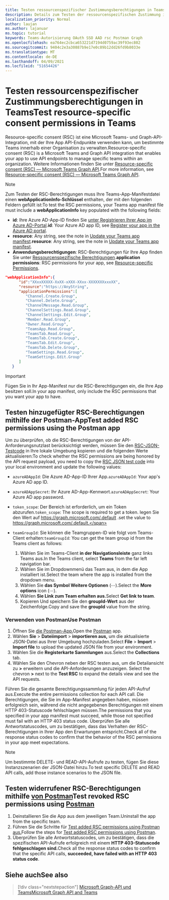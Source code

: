 ```yaml
---
title: Testen ressourcenspezifischer Zustimmungsberechtigungen in Teams
description: Details zum Testen der ressourcenspezifischen Zustimmung in Teams mithilfe von Postman
localization_priority: Normal
author: laujan
ms.author: lajanuar
ms.topic: tutorial
keywords: Teams-Autorisierung OAuth SSO AAD rsc Postman Graph
ms.openlocfilehash: ea764ec2cbca653221d7194d0759ac39f93ec802
ms.sourcegitcommit: 9404c2e3a30887b9e17e0c89b12dd26fd9b8033e
ms.translationtype: MT
ms.contentlocale: de-DE
ms.lasthandoff: 04/09/2021
ms.locfileid: "51654426"
---
```

# <a name="test-resource-specific-consent-permissions-in-teams"></a><span data-ttu-id="bcea7-104">Testen ressourcenspezifischer Zustimmungsberechtigungen in Teams</span><span class="sxs-lookup"><span data-stu-id="bcea7-104">Test resource-specific consent permissions in Teams</span></span>

<span data-ttu-id="bcea7-105">Resource-specific consent (RSC) ist eine Microsoft Teams- und Graph-API-Integration, mit der Ihre App API-Endpunkte verwenden kann, um bestimmte Teams innerhalb einer Organisation zu verwalten.</span><span class="sxs-lookup"><span data-stu-id="bcea7-105">Resource-specific consent (RSC) is a Microsoft Teams and Graph API integration that enables your app to use API endpoints to manage specific teams within an organization.</span></span> <span data-ttu-id="bcea7-106">Weitere Informationen finden Sie unter [Resource-specific consent (RSC) — Microsoft Teams Graph API](resource-specific-consent.md).</span><span class="sxs-lookup"><span data-stu-id="bcea7-106">For more information, see [Resource-specific consent (RSC) — Microsoft Teams Graph API](resource-specific-consent.md).</span></span>

> [!NOTE]
> <span data-ttu-id="bcea7-107">Zum Testen der RSC-Berechtigungen muss Ihre Teams-App-Manifestdatei einen **webApplicationInfo-Schlüssel** enthalten, der mit den folgenden Feldern gefüllt ist:</span><span class="sxs-lookup"><span data-stu-id="bcea7-107">To test the RSC permissions, your Teams app manifest file must include a **webApplicationInfo** key populated with the following fields:</span></span>
>
> - <span data-ttu-id="bcea7-108">**id**: Ihre Azure AD-App-ID finden Sie [unter Registrieren Ihrer App im Azure AD-Portal](resource-specific-consent.md#register-your-app-with-microsoft-identity-platform-via-the-azure-ad-portal).</span><span class="sxs-lookup"><span data-stu-id="bcea7-108">**id**: Your Azure AD app ID, see [Register your app in the Azure AD portal](resource-specific-consent.md#register-your-app-with-microsoft-identity-platform-via-the-azure-ad-portal).</span></span>
> - <span data-ttu-id="bcea7-109">**resource**: Any string, see the note in  [Update your Teams app manifest](resource-specific-consent.md#update-your-teams-app-manifest).</span><span class="sxs-lookup"><span data-stu-id="bcea7-109">**resource**: Any string, see the note in  [Update your Teams app manifest](resource-specific-consent.md#update-your-teams-app-manifest).</span></span>
> - <span data-ttu-id="bcea7-110">**Anwendungsberechtigungen**: RSC-Berechtigungen für Ihre App finden Sie unter [Ressourcenspezifische Berechtigungen](resource-specific-consent.md#resource-specific-permissions).</span><span class="sxs-lookup"><span data-stu-id="bcea7-110">**application permissions**: RSC permissions for  your app, see [Resource-specific Permissions](resource-specific-consent.md#resource-specific-permissions).</span></span>

```json
"webApplicationInfo":{
      "id":"XXxxXXXXX-XxXX-xXXX-XXxx-XXXXXXXxxxXX",
      "resource":"https://AnyString",
      "applicationPermissions":[
         "Channel.Create.Group",
         "Channel.Delete.Group",
         "ChannelMessage.Read.Group",
         "ChannelSettings.Read.Group",
         "ChannelSettings.Edit.Group",
         "Member.Read.Group",
         "Owner.Read.Group",
         "TeamsApp.Read.Group",
         "TeamsTab.Read.Group",
         "TeamsTab.Create.Group",
         "TeamsTab.Edit.Group",
         "TeamsTab.Delete.Group",
         "TeamSettings.Read.Group",
         "TeamSettings.Edit.Group"
      ]
   }
```

> [!IMPORTANT]
> <span data-ttu-id="bcea7-111">Fügen Sie in Ihr App-Manifest nur die RSC-Berechtigungen ein, die Ihre App besitzen soll.</span><span class="sxs-lookup"><span data-stu-id="bcea7-111">In your app manifest, only include the RSC permissions that you want your app to have.</span></span>

## <a name="test-added-rsc-permissions-using-the-postman-app"></a><span data-ttu-id="bcea7-112">Testen hinzugefügter RSC-Berechtigungen mithilfe der Postman-App</span><span class="sxs-lookup"><span data-stu-id="bcea7-112">Test added RSC permissions using the Postman app</span></span>

<span data-ttu-id="bcea7-113">Um zu überprüfen, ob die RSC-Berechtigungen von der API-Anforderungsnutzlast berücksichtigt werden, müssen Sie den [RSC-JSON-Testcode](test-rsc-json-file.md) in Ihre lokale Umgebung kopieren und die folgenden Werte aktualisieren:</span><span class="sxs-lookup"><span data-stu-id="bcea7-113">To check whether the RSC permissions are being honored by the API request payload, you need to copy the [RSC JSON test code](test-rsc-json-file.md) into your local environment and update the following values:</span></span>

* <span data-ttu-id="bcea7-114">`azureADAppId`: Die Azure AD-App-ID Ihrer App.</span><span class="sxs-lookup"><span data-stu-id="bcea7-114">`azureADAppId`: Your app's Azure AD app ID.</span></span>
* <span data-ttu-id="bcea7-115">`azureADAppSecret`: Ihr Azure AD-App-Kennwort.</span><span class="sxs-lookup"><span data-stu-id="bcea7-115">`azureADAppSecret`: Your Azure AD app password.</span></span>
* <span data-ttu-id="bcea7-116">`token_scope`: Der Bereich ist erforderlich, um ein Token abzurufen.</span><span class="sxs-lookup"><span data-stu-id="bcea7-116">`token_scope`: The scope is required to get a token.</span></span> <span data-ttu-id="bcea7-117">legen Sie den Wert auf https://graph.microsoft.com/.default .</span><span class="sxs-lookup"><span data-stu-id="bcea7-117">set the value to https://graph.microsoft.com/.default.</span></span>
* <span data-ttu-id="bcea7-118">`teamGroupId`: Sie können die Teamgruppen-ID wie folgt vom Teams-Client erhalten:</span><span class="sxs-lookup"><span data-stu-id="bcea7-118">`teamGroupId`: You can get the team group id from the Teams client as follows:</span></span>

    1. <span data-ttu-id="bcea7-119">Wählen Sie im Teams-Client **in der Navigationsleiste** ganz links Teams aus.</span><span class="sxs-lookup"><span data-stu-id="bcea7-119">In the Teams client, select **Teams** from the far left navigation bar.</span></span>
    2. <span data-ttu-id="bcea7-120">Wählen Sie im Dropdownmenü das Team aus, in dem die App installiert ist.</span><span class="sxs-lookup"><span data-stu-id="bcea7-120">Select the team where the app is installed from the dropdown menu.</span></span>
    3. <span data-ttu-id="bcea7-121">Wählen Sie **das Symbol Weitere Optionen** (&#8943;).</span><span class="sxs-lookup"><span data-stu-id="bcea7-121">Select the **More options** icon (&#8943;).</span></span>
    4. <span data-ttu-id="bcea7-122">Wählen **Sie Link zum Team erhalten aus.**</span><span class="sxs-lookup"><span data-stu-id="bcea7-122">Select **Get link to team**.</span></span> 
    5. <span data-ttu-id="bcea7-123">Kopieren Und speichern Sie den **groupId-Wert** aus der Zeichenfolge.</span><span class="sxs-lookup"><span data-stu-id="bcea7-123">Copy and save the **groupId** value from the string.</span></span>

### <a name="use-postman"></a><span data-ttu-id="bcea7-124">Verwenden von Postman</span><span class="sxs-lookup"><span data-stu-id="bcea7-124">Use Postman</span></span>

1. <span data-ttu-id="bcea7-125">Öffnen Sie [die Postman-App.](https://www.postman.com)</span><span class="sxs-lookup"><span data-stu-id="bcea7-125">Open the [Postman](https://www.postman.com) app.</span></span>
2. <span data-ttu-id="bcea7-126">Wählen **Sie**  >  **Dateiimport**  >  **importieren aus,** um die aktualisierte JSON-Datei aus Ihrer Umgebung hochzuladen.</span><span class="sxs-lookup"><span data-stu-id="bcea7-126">Select **File** > **Import** > **Import file** to upload the updated JSON file from your environment.</span></span>  
3. <span data-ttu-id="bcea7-127">Wählen Sie die **Registerkarte Sammlungen** aus.</span><span class="sxs-lookup"><span data-stu-id="bcea7-127">Select the **Collections** tab.</span></span> 
4. <span data-ttu-id="bcea7-128">Wählen Sie den Chevron neben der RSC testen aus, um die Detailansicht zu **>** erweitern und die API-Anforderungen anzuzeigen. </span><span class="sxs-lookup"><span data-stu-id="bcea7-128">Select the chevron **>** next to the **Test RSC** to expand the details view and see the API requests.</span></span>

<span data-ttu-id="bcea7-129">Führen Sie die gesamte Berechtigungssammlung für jeden API-Aufruf aus.</span><span class="sxs-lookup"><span data-stu-id="bcea7-129">Execute the entire permissions collection for each API call.</span></span> <span data-ttu-id="bcea7-130">Die Berechtigungen, die Sie im App-Manifest angegeben haben, müssen erfolgreich sein, während die nicht angegebenen Berechtigungen mit einem HTTP 403-Statuscode fehlschlagen müssen.</span><span class="sxs-lookup"><span data-stu-id="bcea7-130">The permissions that you specified in your app manifest must succeed, while those not specified must fail with an HTTP 403 status code.</span></span> <span data-ttu-id="bcea7-131">Überprüfen Sie alle Antwortstatuscodes, um zu bestätigen, dass das Verhalten der RSC-Berechtigungen in Ihrer App den Erwartungen entspricht.</span><span class="sxs-lookup"><span data-stu-id="bcea7-131">Check all of the response status codes to confirm that the behavior of the RSC permissions in your app meet expectations.</span></span>

> [!NOTE]
> <span data-ttu-id="bcea7-132">Um bestimmte DELETE- und READ-API-Aufrufe zu testen, fügen Sie diese Instanzszenarien der JSON-Datei hinzu.</span><span class="sxs-lookup"><span data-stu-id="bcea7-132">To test specific DELETE and READ API calls, add those instance scenarios to the JSON file.</span></span>

## <a name="test-revoked-rsc-permissions-using-postman"></a><span data-ttu-id="bcea7-133">Testen widerrufener RSC-Berechtigungen mithilfe [von Postman](https://www.postman.com/)</span><span class="sxs-lookup"><span data-stu-id="bcea7-133">Test revoked RSC permissions using [Postman](https://www.postman.com/)</span></span>

1. <span data-ttu-id="bcea7-134">Deinstallieren Sie die App aus dem jeweiligen Team.</span><span class="sxs-lookup"><span data-stu-id="bcea7-134">Uninstall the app from the specific team.</span></span>
2. <span data-ttu-id="bcea7-135">Führen Sie die Schritte für [Test added RSC permissions using Postman aus.](#test-added-rsc-permissions-using-the-postman-app)</span><span class="sxs-lookup"><span data-stu-id="bcea7-135">Follow the steps for [Test added RSC permissions using Postman](#test-added-rsc-permissions-using-the-postman-app).</span></span>
3. <span data-ttu-id="bcea7-136">Überprüfen Sie alle Antwortstatuscodes, um zu bestätigen, dass die spezifischen API-Aufrufe erfolgreich mit einem **HTTP 403-Statuscode fehlgeschlagen sind.**</span><span class="sxs-lookup"><span data-stu-id="bcea7-136">Check all the response status codes to confirm that the specific API calls, **succeeded, have failed with an HTTP 403 status code**.</span></span>

## <a name="see-also"></a><span data-ttu-id="bcea7-137">Siehe auch</span><span class="sxs-lookup"><span data-stu-id="bcea7-137">See also</span></span>

> [!div class="nextstepaction"]
> [<span data-ttu-id="bcea7-138">Microsoft Graph-API und Teams</span><span class="sxs-lookup"><span data-stu-id="bcea7-138">Microsoft Graph API and Teams</span></span>](/graph/api/resources/teams-api-overview?view=graph-rest-1.0&preserve-view=true)

